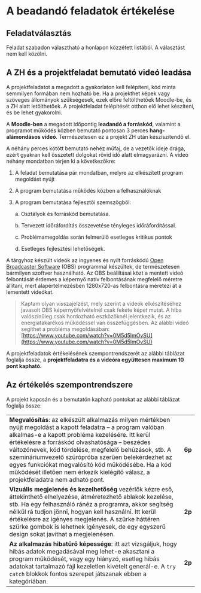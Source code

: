 # A beadandó feladatok értékelése

## Feladatválasztás 

Feladat szabadon választható a honlapon közzétett listából. A választást nem kell közölni. 

## A ZH és a projektfeladat bemutató videó leadása

A projektfeladatot a megadott a gyakorlaton kell felépíteni, kód minta semmilyen formában nem hozható be. Ha a projekthet képek vagy szöveges állományok szükségesek, ezek előre feltölthetőek Moodle-be, és a ZH alatt letölthetőek. A projektfeladat felépítését otthon elő lehet készíteni, és be lehet gyakorolni. 

A **Moodle-ben** a megadott időpontig **leadandó a forráskód**, valamint a programot működés közben bemutató pontosan 3 perces **hang-alámondásos videó**. Természetesen ez a projekt ZH után készíszítendő el. 

A néhány perces kötött bemutató nehéz műfaj, de a vezetők ideje drága, ezért gyakran kell összetett dolgokat rövid idő alatt elmagyarázni. A videó néhány mondatban térjen ki a következőkre:

1. A feladat bemutatása pár mondatban, melyre az elkészített program megoldást nyújt

2. A program bemutatása működés közben a felhasználóknak

3. A program bemutatása fejlesztői szemszögből:
   
   a.  Osztályok és forráskód bemutatása.
   
   b.  Tervezett időráfordítás összevetése tényleges időráfordítással.
   
   c.  Problémamegoldás során felmerülő esetleges kritikus pontok
   
   d.  Esetleges fejlesztési lehetőségek.

A tárgyhoz készült videók az ingyenes és nyílt forráskódú [Open Broadcaster Software](https://obsproject.com/) (OBS) programmal készültek, de természetesen bármilyen szoftver használható. Az OBS beállításai közt a mentett videó felbontását érdemes a képernyő natív felbontásának megfelelő méretre állítani, mert alapértelmezésben 1280x720-as felbontásra méretezi át a lementett videókat.

> Kaptam olyan visszajelzést, mely szerint a videók elkészítéséhez javasolt OBS képernyőfelvételnél csak fekete képet mutat. A hiba valószínűleg csak hordozható eszközöknél jelentkezik, és az energiatakarékos működéssel van összefüggésben. Az alábbi videó segíthet a probléma megoldásában: [https://www.youtube.com/watch?v=0M5d5lmOvSU](https://www.youtube.com/watch?v=0M5d5lmOvSU)

A projektfeladatok értékelésének szempontrendszerét az alábbi táblázat foglalja össze, a **projektfeladatra és a videóra együttesen maximum 10 pont kapható.**

## Az értékelés szempontrendszere

A projekt kapcsán és a bemutatón kapható pontokat az alábbi táblázat foglalja össze:

|                                                              |        |
| ------------------------------------------------------------ | ------ |
| **Megvalósítás**: az elkészült alkalmazás milyen mértékben nyújt megoldást a kapott feladatra – a program valóban alkalmas-e a kapott probléma kezelésére. Itt kerül értékelésre a forráskód olvashatósága – beszédes változónevek, kód tördelése, megfelelő behúzások, stb. A szemináriumvezető szúrópróba szerűen belekérdezhet az egyes funkciókat megvalósító kód működésébe. Ha a kód működését illetően nem érkezik kielégítő válasz, a projektfeladatra nem adható pont. | **6p** |
| **Vizuális megjelenés és kezelhetőség** vezérlők kézre eső, áttekinthető elhelyezése, átméretezhető ablakok kezelése, stb. Ha egy felhasználó ránéz a programra, akkor segítség nélkül rá tudjon jönni, hogyan kell használni. Itt kerül értékelésre az igényes megjelenés. A szürke háttéren szürke gombok is lehetnek igényesek, de egy egyszerű design sokat javíthat a megjelenésen. | **2p** |
| **Az alkalmazás hibatűrő képessége**: itt azt vizsgáljuk, hogy hibás adatok megadásával meg lehet-e akasztani a program működését, vagy egy hiányzó, esetleg hibás adatokat tartalmazó fájl kezeletlen kivételt generál-e. A `try` `catch` blokkok fontos szerepet játszanak ebben a kategóriában. | **2p** |
